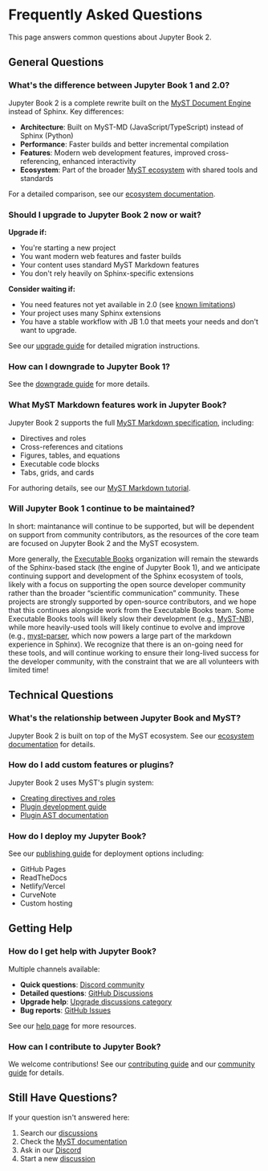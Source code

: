 # Frequently Asked Questions

This page answers common questions about Jupyter Book 2.

## General Questions

### What's the difference between Jupyter Book 1 and 2.0?

Jupyter Book 2 is a complete rewrite built on the [MyST Document Engine](https://mystmd.org) instead of Sphinx. Key differences:

- **Architecture**: Built on MyST-MD (JavaScript/TypeScript) instead of Sphinx (Python)
- **Performance**: Faster builds and better incremental compilation
- **Features**: Modern web development features, improved cross-referencing, enhanced interactivity
- **Ecosystem**: Part of the broader [MyST ecosystem](./community/ecosystem.md) with shared tools and standards

For a detailed comparison, see our [ecosystem documentation](./community/ecosystem.md).

### Should I upgrade to Jupyter Book 2 now or wait?

**Upgrade if:**
- You're starting a new project
- You want modern web features and faster builds
- Your content uses standard MyST Markdown features
- You don't rely heavily on Sphinx-specific extensions

**Consider waiting if:**
- You need features not yet available in 2.0 (see [known limitations](#known-limitations))
- Your project uses many Sphinx extensions
- You have a stable workflow with JB 1.0 that meets your needs and don't want to upgrade.

See our [upgrade guide](./upgrade.md) for detailed migration instructions.

### How can I downgrade to Jupyter Book 1?

See the [downgrade guide](./downgrade.md) for more details.

### What MyST Markdown features work in Jupyter Book?

Jupyter Book 2 supports the full [MyST Markdown specification](https://mystmd.org/spec), including:

- Directives and roles
- Cross-references and citations
- Figures, tables, and equations
- Executable code blocks
- Tabs, grids, and cards

For authoring details, see our [MyST Markdown tutorial](./authoring/mystmd.md).

### Will Jupyter Book 1 continue to be maintained?

In short: maintanance will continue to be supported, but will be dependent on support from community contributors, as the resources of the core team are focused on Jupyter Book 2 and the MyST ecosystem.

More generally, the [Executable Books](https://executablebooks.org/) organization will remain the stewards of the Sphinx-based stack (the engine of Jupyter Book 1), and we anticipate continuing support and development of the Sphinx ecosystem of tools, likely with a focus on supporting the open source developer community rather than the broader “scientific communication” community.
These projects are strongly supported by open-source contributors, and we hope that this continues alongside work from the Executable Books team.
Some Executable Books tools will likely slow their development (e.g., [MyST-NB](https://myst-nb.readthedocs.io/en/latest/)), while more heavily-used tools will likely continue to evolve and improve (e.g., [myst-parser](https://myst-parser.readthedocs.io/en/latest/), which now powers a large part of the markdown experience in Sphinx).
We recognize that there is an on-going need for these tools, and will continue working to ensure their long-lived success for the developer community, with the constraint that we are all volunteers with limited time!


## Technical Questions

### What's the relationship between Jupyter Book and MyST?

Jupyter Book 2 is built on top of the MyST ecosystem. See our [ecosystem documentation](./community/ecosystem.md) for details.

### How do I add custom features or plugins?

Jupyter Book 2 uses MyST's plugin system:

- [Creating directives and roles](./plugins/directives-and-roles.md)
- [Plugin development guide](./plugins/plugins.md)
- [Plugin AST documentation](./plugins/ast.md)

### How do I deploy my Jupyter Book?

See our [publishing guide](./build/publish.md) for deployment options including:

- GitHub Pages
- ReadTheDocs
- Netlify/Vercel
- CurveNote
- Custom hosting

## Getting Help

### How do I get help with Jupyter Book?

Multiple channels available:

- **Quick questions**: [Discord community](https://discord.mystmd.org)
- **Detailed questions**: [GitHub Discussions](https://github.com/orgs/jupyter-book/discussions)
- **Upgrade help**: [Upgrade discussions category](https://github.com/orgs/jupyter-book/discussions/categories/upgrading-jupyterbook)
- **Bug reports**: [GitHub Issues](https://github.com/jupyter-book/jupyter-book/issues)

See our [help page](./community/help.md) for more resources.

### How can I contribute to Jupyter Book?

We welcome contributions! See our [contributing guide](./contribute.md) and our [community guide](./community/community.md) for details.

## Still Have Questions?

If your question isn't answered here:

1. Search our [discussions](https://github.com/orgs/jupyter-book/discussions)
2. Check the [MyST documentation](https://mystmd.org/guide)
3. Ask in our [Discord](https://discord.mystmd.org)
4. Start a new [discussion](https://github.com/orgs/jupyter-book/discussions/new)
